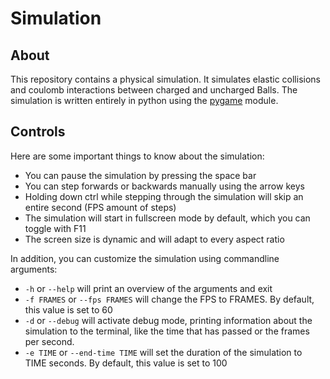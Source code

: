 # Simulation
## About
This repository contains a physical simulation. It simulates elastic collisions and coulomb interactions between charged and uncharged Balls. The simulation is written entirely in python using the [pygame](https://pygame.org/) module.


## Controls
Here are some important things to know about the simulation:
* You can pause the simulation by pressing the space bar
* You can step forwards or backwards manually using the arrow keys
* Holding down ctrl while stepping through the simulation will skip an entire second (FPS amount of steps)
* The simulation will start in fullscreen mode by default, which you can toggle with F11
* The screen size is dynamic and will adapt to every aspect ratio

In addition, you can customize the simulation using commandline arguments:

* `-h` or `--help` will print an overview of the arguments and exit
* `-f FRAMES` or `--fps FRAMES` will change the FPS to FRAMES. By default, this value is set to 60
* `-d` or `--debug` will activate debug mode, printing information about the simulation to the terminal, like the time that has passed or the frames per second.
* `-e TIME` or `--end-time TIME` will set the duration of the simulation to TIME seconds. By default, this value is set to 100
